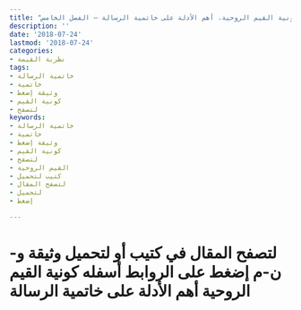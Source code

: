 ```yaml
---
title: "كونية القيم الروحية، أهم الأدلة على خاتمية الرسالة – الفصل الخامس"
description: ''
date: '2018-07-24'
lastmod: '2018-07-24'
categories:
- نظرية القيمة
tags:
- خاتمية الرسالة
- خاتمية
- وثيقة إضغط
- كونية القيم
- لتصفح
keywords:
- خاتمية الرسالة
- خاتمية
- وثيقة إضغط
- كونية القيم
- لتصفح
- القيم الروحية
- كتيب لتحميل
- لتصفح المقال
- لتحميل
- إضغط

---
```

# **لتصفح المقال في كتيب أو لتحميل وثيقة و-ن-م إضغط على الروابط أسفله** **كونية القيم الروحية أهم الأدلة على خاتمية الرسالة**

###